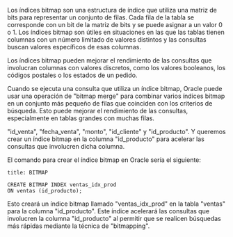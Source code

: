 Los índices bitmap son una estructura de índice que utiliza una matriz de bits para representar un conjunto de filas. Cada fila de la tabla se corresponde con un bit de la matriz de bits y se puede asignar a un valor 0 o 1. Los índices bitmap son útiles en situaciones en las que las tablas tienen columnas con un número limitado de valores distintos y las consultas buscan valores específicos de esas columnas.

Los índices bitmap pueden mejorar el rendimiento de las consultas que involucran columnas con valores discretos, como los valores booleanos, los códigos postales o los estados de un pedido.

Cuando se ejecuta una consulta que utiliza un índice bitmap, Oracle puede usar una operación de "bitmap merge" para combinar varios índices bitmap en un conjunto más pequeño de filas que coinciden con los criterios de búsqueda. Esto puede mejorar el rendimiento de las consultas, especialmente en tablas grandes con muchas filas.

"id_venta", "fecha_venta", "monto", "id_cliente" y "id_producto". Y queremos crear un índice bitmap en la columna "id_producto" para acelerar las consultas que involucren dicha columna.

El comando para crear el índice bitmap en Oracle sería el siguiente:

```ad-example
title: BITMAP
```
```
CREATE BITMAP INDEX ventas_idx_prod
ON ventas (id_producto);
```

Esto creará un índice bitmap llamado "ventas_idx_prod" en la tabla "ventas" para la columna "id_producto". Este índice acelerará las consultas que involucren la columna "id_producto" al permitir que se realicen búsquedas más rápidas mediante la técnica de "bitmapping".
